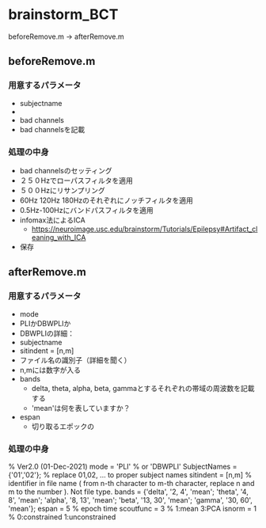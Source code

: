 # brainstorm_BCT

beforeRemove.m -> afterRemove.m


## beforeRemove.m
### 用意するパラメータ
-  subjectname
  -  
-  bad channels
  - bad channelsを記載 
### 処理の中身
- bad channelsのセッティング
- ２５０Hzでローパスフィルタを適用
- ５００Hzにリサンプリング
- 60Hz 120Hz 180Hzのそれぞれにノッチフィルタを適用
- 0.5Hz-100Hzにバンドパスフィルタを適用
- infomax法によるICA
  - https://neuroimage.usc.edu/brainstorm/Tutorials/Epilepsy#Artifact_cleaning_with_ICA
- 保存

## afterRemove.m
### 用意するパラメータ
-  mode
  - PLIかDBWPLIか
  -  DBWPLIの詳細：
-  subjectname
-  sitindent  = [n,m]  
  - ファイル名の識別子（詳細を聞く）
  - n,mには数字が入る
- bands 
  - delta, theta, alpha, beta, gammaとするそれぞれの帯域の周波数を記載する
  - 'mean'は何を表していますか？ 
- espan
  - 切り取るエポックの

### 処理の中身



% Ver2.0 (01-Dec-2021)
mode = 'PLI'  % or 'DBWPLI'
SubjectNames = {'01','02'};   % replace 01,02, ... to proper subject names
sitindent = [n,m]             % identifier in file name ( from n-th character to m-th character, replace n and m to the number ). Not file type.
bands = {'delta', '2, 4', 'mean'; 'theta', '4, 8', 'mean'; 'alpha', '8, 13', 'mean'; 'beta', '13, 30', 'mean'; 'gamma', '30, 60', 'mean'};
espan = 5      % epoch time
scoutfunc = 3  % 1:mean 3:PCA
isnorm = 1     % 0:constrained 1:unconstrained
